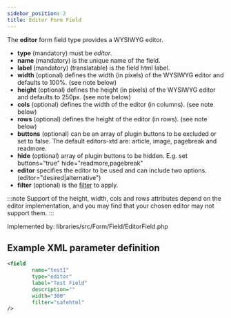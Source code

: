 ```yaml
---
sidebar_position: 2
title: Editor Form Field
---
```


The **editor** form field type provides a WYSIWYG editor.

- **type** (mandatory) must be *editor*.
- **name** (mandatory) is the unique name of the field.
- **label** (mandatory) (translatable) is the field html label.
- **width** (optional) defines the width (in pixels) of the WYSIWYG editor and defaults to 100%. (see note below)
- **height** (optional) defines the height (in pixels) of the WYSIWYG editor and defaults to 250px. (see note below)
- **cols** (optional) defines the width of the editor (in columns). (see note below)
- **rows** (optional) defines the height of the editor (in rows). (see note below)
- **buttons** (optional) can be an array of plugin buttons to be excluded or set to false. The default editors-xtd are: article, image, pagebreak and readmore.
- **hide** (optional) array of plugin buttons to be hidden. E.g. set buttons="true" hide="readmore,pagebreak"
- **editor** specifies the editor to be used and can include two options. (editor="desired|alternative")
- **filter** (optional) is the [filter](../standard-form-field-attributes.md#filter) to apply.

:::note
  Support of the height, width, cols and rows attributes depend on the editor implementation, and you may find that your chosen editor may not support them.
:::

Implemented by: libraries/src/Form/Field/EditorField.php

## Example XML parameter definition

```xml
<field
        name="test1" 
        type="editor" 
        label="Test Field" 
        description="" 
        width="300" 
        filter="safehtml"
/>
```